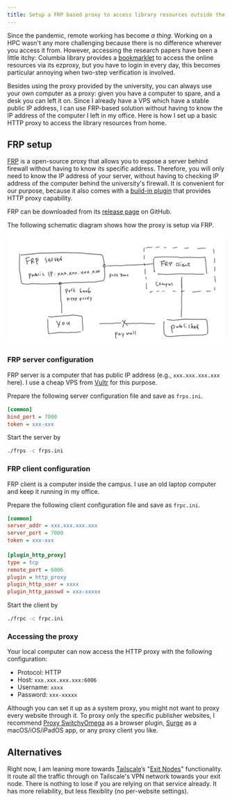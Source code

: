 ```yaml
---
title: Setup a FRP based proxy to access library resources outside the campus
---
```


Since the pandemic, remote working has become *a thing*. Working on a HPC wasn't any more challenging because there is no difference wherever you access it from. However, accessing the research papers have been a little itchy: Columbia library provides a [bookmarklet](https://library.columbia.edu/services/tools/proxy-bookmarklet.html) to access the online resources via its ezproxy, but you have to login in every day, this becomes particular annoying when two-step verification is involved.

Besides using the proxy provided by the university, you can always use your own computer as a proxy: given you have a computer to spare, and a desk you can left it on. Since I already have a VPS which have a stable public IP address, I can use FRP-based solution without having to know the IP address of the computer I left in my office. Here is how I set up a basic HTTP proxy to access the library resources from home.

## FRP setup

[FRP](https://github.com/fatedier/frp) is a open-source proxy that allows you to expose a server behind firewall without having to know its specific address. Therefore, you will only need to know the IP address of your server, without having to checking IP address of the computer behind the university's firewall. It is convenient for our purpose, because it also comes with a [build-in plugin](https://github.com/fatedier/frp/blob/ddc1e163c4cbc87cc1eb0d3e936c91ec6080a89d/conf/frpc_full.ini#L233) that provides HTTP proxy capability.

FRP can be downloaded from its [release page](https://github.com/fatedier/frp/releases) on GitHub.

The following schematic diagram shows how the proxy is setup via FRP.

![A schematic diagram showing the FRP setup.](IMG_0132.PNG)

### FRP server configuration

FRP server is a computer that has public IP address (e.g., `xxx.xxx.xxx.xxx` here). I use a cheap VPS from [Vultr](https://www.vultr.com/?ref=9056315-8H) for this purpose. 

Prepare the following server configuration file and save as `frps.ini`.

```ini
[common]
bind_port = 7000
token = xxx-xxx
```

Start the server by

```bash
./frps -c frps.ini
```

### FRP client configuration

FRP client is a computer inside the campus. I use an old laptop computer and keep it running in my office.

Prepare the following client configuration file and save as `frpc.ini`.

```ini
[common]
server_addr = xxx.xxx.xxx.xxx
server_port = 7000
token = xxx-xxx

[plugin_http_proxy]
type = tcp
remote_port = 6006
plugin = http_proxy
plugin_http_user = xxxx
plugin_http_passwd = xxx-xxxxx
```

Start the client by

```bash
./frpc -c frpc.ini
```

### Accessing the proxy

Your local computer can now access the HTTP proxy with the following configuration:

- Protocol: HTTP
- Host: `xxx.xxx.xxx.xxx:6006`
- Username: `xxxx`
- Password: `xxx-xxxxx`

Although you can set it up as a system proxy, you might not want to proxy every website through it. To proxy only the specific publisher websites, I recommend [Proxy SwitchyOmega](https://chrome.google.com/webstore/detail/proxy-switchyomega/padekgcemlokbadohgkifijomclgjgif) as a browser plugin, [Surge](https://nssurge.com/) as a macOS/iOS/iPadOS app, or any proxy client you like.

## Alternatives

Right now, I am leaning more towards [Tailscale](https://tailscale.com/)’s "[Exit Nodes](https://tailscale.com/kb/1103/exit-nodes/)" functionality. It route all the traffic through on Tailscale's VPN network towards your exit node. There is nothing to lose if you are relying on that service already. It has more reliability, but less flexiblity (no per-website settings).